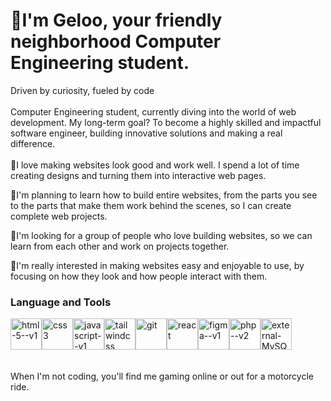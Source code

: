 # 👋I'm Geloo, your friendly neighborhood Computer Engineering student.
Driven by curiosity, fueled by code<br>  
Computer Engineering student, currently diving into the world of web development. My long-term goal? To become a highly skilled and impactful software engineer, building innovative solutions and making a real difference.<br><br>
👀I love making websites look good and work well. I spend a lot of time creating designs and turning them into interactive web pages.

🌱I'm planning to learn how to build entire websites, from the parts you see to the parts that make them work behind the scenes, so I can create complete web projects.

💖I'm looking for a group of people who love building websites, so we can learn from each other and work on projects together.

🎨I'm really interested in making websites easy and enjoyable to use, by focusing on how they look and how people interact with them.

<h3>Language and Tools</h3>
<div style="display: flex; align-items: center; ">
<img width="50" height="50" src="https://img.icons8.com/color/48/html-5--v1.png" alt="html-5--v1"/>
<img width="50" height="50" src="https://img.icons8.com/color/48/css3.png" alt="css3"/>
<img width="50" height="50" src="https://img.icons8.com/color/48/javascript--v1.png" alt="javascript--v1"/>
<img width="50" height="50" src="https://img.icons8.com/color/48/tailwindcss.png" alt="tailwindcss"/>
<img width="50" height="50" src="https://img.icons8.com/color/48/git.png" alt="git"/>
<img width="50" height="50" src="https://img.icons8.com/officel/80/react.png" alt="react"/>
<img width="50" height="50" src="https://img.icons8.com/color/48/figma--v1.png" alt="figma--v1"/>
<img width="50" height="50" src="https://img.icons8.com/nolan/64/php--v2.png" alt="php--v2"/>
<img width="50" height="50" src="https://img.icons8.com/external-those-icons-flat-those-icons/50/external-MySQL-programming-and-development-those-icons-flat-those-icons.png" alt="external-MySQL-programming-and-development-those-icons-flat-those-icons"/>
</div>
<br>
<br>
When I'm not coding, you'll find me gaming online or out for a motorcycle ride.

